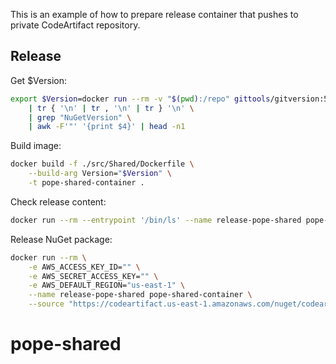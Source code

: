 This is an example of how to prepare release container that pushes to private CodeArtifact repository.

## Release

Get $Version:

```bash
export $Version=docker run --rm -v "$(pwd):/repo" gittools/gitversion:5.6.6 /repo \
    | tr { '\n' | tr , '\n' | tr } '\n' \
    | grep "NuGetVersion" \
    | awk -F'"' '{print $4}' | head -n1
```

Build image:

```bash
docker build -f ./src/Shared/Dockerfile \
    --build-arg Version="$Version" \
    -t pope-shared-container .
```

Check release content:

```bash
docker run --rm --entrypoint '/bin/ls' --name release-pope-shared pope-shared-container
```

Release NuGet package:

```bash
docker run --rm \
    -e AWS_ACCESS_KEY_ID="" \
    -e AWS_SECRET_ACCESS_KEY="" \
    -e AWS_DEFAULT_REGION="us-east-1" \
    --name release-pope-shared pope-shared-container \
    --source "https://codeartifact.us-east-1.amazonaws.com/nuget/codeartifact-repository/v3/index.json"
```
# pope-shared
